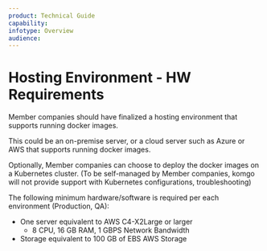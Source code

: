 ```yaml
---
product: Technical Guide
capability:
infotype: Overview
audience:
---
```


# Hosting Environment - HW Requirements

Member companies should have finalized a hosting environment that supports running docker images.

This could be an on-premise server, or a cloud server such as Azure or AWS that supports running docker images.

Optionally, Member companies can choose to deploy the docker images on a Kubernetes cluster. \(To be self-managed by Member companies, komgo will not provide support with Kubernetes configurations, troubleshooting\)

The following minimum hardware/software is required per each environment \(Production, QA\):



*   One server equivalent to AWS C4-X2Large or larger
    *   8 CPU, 16 GB RAM, 1 GBPS Network Bandwidth
*   Storage equivalent to 100 GB of EBS AWS Storage
